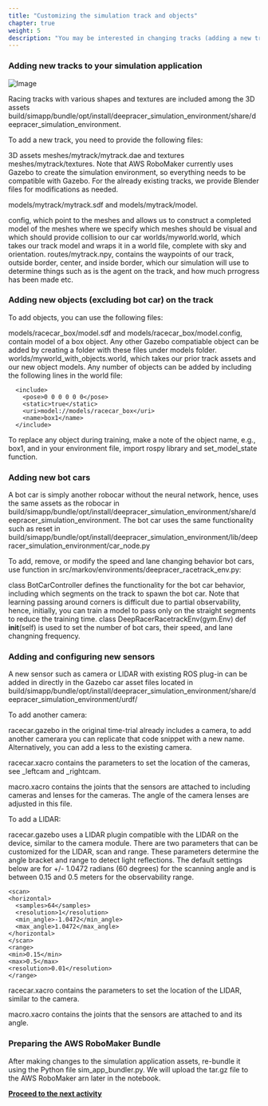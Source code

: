 ```yaml
---
title: "Customizing the simulation track and objects"
chapter: true
weight: 5
description: "You may be interested in changing tracks (adding a new track, or editing an existing one), adding objects to your track, or adding bot cars to train against."
---
```


### Adding new tracks to your simulation application

![Image](/images/400workshop/Changetracks.png)

Racing tracks with various shapes and textures are included among the 3D assets build/simapp/bundle/opt/install/deepracer_simulation_environment/share/deepracer_simulation_environment.

To add a new track, you need to provide the following files:

3D assets
 meshes/mytrack/mytrack.dae and textures meshes/mytrack/textures. Note that AWS RoboMaker currently uses Gazebo to create the simulation environment, so everything needs to be compatible with Gazebo. For the already existing tracks, we provide Blender files for modifications as needed.

models/mytrack/mytrack.sdf and models/mytrack/model.

config, which point to the meshes and allows us to construct a completed model of the meshes where we specify which meshes should be visual and which should provide collision to our car
worlds/myworld.world, which takes our track model and wraps it in a world file, complete with sky and orientation.
routes/mytrack.npy, contains the waypoints of our track, outside border, center, and inside border, which our simulation will use to determine things such as is the agent on the track, and how much prrogress has been made etc.

### Adding new objects (excluding bot car) on the track

To add objects, you can use the following files:

models/racecar_box/model.sdf and models/racecar_box/model.config, contain model of a box object. Any other Gazebo compatiable object can be added by creating a folder with these files under models folder.
worlds/myworld_with_objects.world, which takes our prior track assets and our new object models. Any number of objects can be added by including the following lines in the world file:
````
  <include>
    <pose>0 0 0 0 0 0</pose>
    <static>true</static>
    <uri>model://models/racecar_box</uri>
    <name>box1</name>
  </include>
````
To replace any object during training, make a note of the object name, e.g., box1, and in your environment file, import rospy library and set_model_state function.

### Adding new bot cars

A bot car is simply another robocar without the neural network, hence, uses the same assets as the robocar in build/simapp/bundle/opt/install/deepracer_simulation_environment/share/deepracer_simulation_environment. The bot car uses the same functionality such as reset in build/simapp/bundle/opt/install/deepracer_simulation_environment/lib/deepracer_simulation_environment/car_node.py

To add, remove, or modify the speed and lane changing behavior bot cars, use function in src/markov/environments/deepracer_racetrack_env.py:

class BotCarController defines the functionality for the bot car behavior, including which segments on the track to spawn the bot car. Note that learning passing around corners is difficult due to partial observability, hence, initially, you can train a model to pass only on the straight segments to reduce the training time.
class DeepRacerRacetrackEnv(gym.Env) def __init__(self) is used to set the number of bot cars, their speed, and lane changning frequency.

### Adding and configuring new sensors

A new sensor such as camera or LIDAR with existing ROS plug-in can be added in directly in the Gazebo car asset files located in build/simapp/bundle/opt/install/deepracer_simulation_environment/share/deepracer_simulation_environment/urdf/

To add another camera:

racecar.gazebo in the original time-trial already includes a camera, to add another camerara you can replicate that code snippet with a new name. Alternatively, you can add a less to the existing camera.

racecar.xacro contains the parameters to set the location of the cameras, see _leftcam and _rightcam.

macro.xacro contains the joints that the sensors are attached to including cameras and lenses for the cameras. The angle of the camera lenses are adjusted in this file.

To add a LIDAR:

racecar.gazebo uses a LIDAR plugin compatible with the LIDAR on the device, similar to the camera module. There are two parameters that can be customized for the LIDAR, scan and range. These parameters determine the angle bracket and range to detect light reflections. The default settings below are for +/- 1.0472 radians (60 degrees) for the scanning angle and is between 0.15 and 0.5 meters for the observability range.
````
<scan>
<horizontal>
  <samples>64</samples>
  <resolution>1</resolution>
  <min_angle>-1.0472</min_angle>
  <max_angle>1.0472</max_angle>
</horizontal>
</scan>
<range>
<min>0.15</min>
<max>0.5</max>
<resolution>0.01</resolution>
</range>
````
racecar.xacro contains the parameters to set the location of the LIDAR, similar to the camera.

macro.xacro contains the joints that the sensors are attached to and its angle.

### Preparing the AWS RoboMaker Bundle

After making changes to the simulation application assets, re-bundle it using the Python file sim_app_bundler.py. We will upload the tar.gz file to the AWS RoboMaker arn later in the notebook.

**[Proceed to the next activity](../cyclopstostereo/)**

